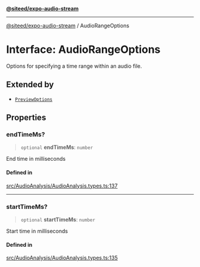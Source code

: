 [**@siteed/expo-audio-stream**](../README.md)

***

[@siteed/expo-audio-stream](../README.md) / AudioRangeOptions

# Interface: AudioRangeOptions

Options for specifying a time range within an audio file.

## Extended by

- [`PreviewOptions`](PreviewOptions.md)

## Properties

### endTimeMs?

> `optional` **endTimeMs**: `number`

End time in milliseconds

#### Defined in

[src/AudioAnalysis/AudioAnalysis.types.ts:137](https://github.com/deeeed/expo-audio-stream/blob/01587473d138d2044082592da4994edb9b0d9107/packages/expo-audio-stream/src/AudioAnalysis/AudioAnalysis.types.ts#L137)

***

### startTimeMs?

> `optional` **startTimeMs**: `number`

Start time in milliseconds

#### Defined in

[src/AudioAnalysis/AudioAnalysis.types.ts:135](https://github.com/deeeed/expo-audio-stream/blob/01587473d138d2044082592da4994edb9b0d9107/packages/expo-audio-stream/src/AudioAnalysis/AudioAnalysis.types.ts#L135)
